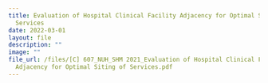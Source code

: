 ```yaml
---
title: Evaluation of Hospital Clinical Facility Adjacency for Optimal Sitting of
  Services
date: 2022-03-01
layout: file
description: ""
image: ""
file_url: /files/[C] 607_NUH_SHM 2021_Evaluation of Hospital Clinical Facilitiy
  Adjacency for Optimal Siting of Services.pdf
---
```

